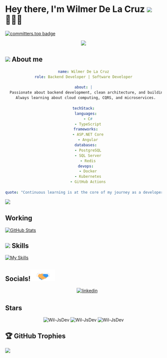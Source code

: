 # Hey there, I'm Wilmer De La Cruz <img src="https://upload.wikimedia.org/wikipedia/commons/thumb/e/e4/Twitter_Verified_Badge.svg/800px-Twitter_Verified_Badge.svg.png" height="20px"/> 👨🏽‍💻
[![committers.top badge](https://user-badge.committers.top/dominican_republic_private/Wil-JsDev.svg)](https://user-badge.committers.top/dominican_republic_private/Wil-JsDev)

<p align="center">
  <a href="https://github.com/DenverCoder1/readme-typing-svg"><img src="https://readme-typing-svg.herokuapp.com?lines=Software+Developer;Backend+Developer;Increasing%20my%20learning&center=true&width=500&height=50"></a>
</p>

## <picture><img src = "https://github.com/7oSkaaa/7oSkaaa/blob/main/Images/about_me.gif?raw=true" width = 50px></picture> About me

<div align="center">
<!-- My Profile -->

``` .yml
name: Wilmer De La Cruz
role: Backend Developer | Software Developer

about: |
  Passionate about backend development, clean architecture, and building scalable, efficient systems.
  Always learning about cloud computing, CQRS, and microservices.

techStack:
  languages:
    - C#
    - TypeScript
  frameworks:
    - ASP.NET Core
    - Angular
  databases:
    - PostgreSQL
    - SQL Server
    - Redis
  devops:
    - Docker
    - Kubernetes
    - GitHub Actions

quote: "Continuous learning is at the core of my journey as a developer."
```
</div>

<img src="https://user-images.githubusercontent.com/73097560/115834477-dbab4500-a447-11eb-908a-139a6edaec5c.gif">

<h2 align="left">Working</h2>

<div>
  <p align="left">
    <a href="https://github.com/Wil-JsDev/MetaBond-Backend">
      <img src="https://github-readme-stats.vercel.app/api/pin/?username=Wil-JsDev&repo=MetaBond-Backend&theme=tokyonight" alt="GitHub Stats" />
    </a>
  </p>
</div>

## <img src="https://media2.giphy.com/media/QssGEmpkyEOhBCb7e1/giphy.gif?cid=ecf05e47a0n3gi1bfqntqmob8g9aid1oyj2wr3ds3mg700bl&rid=giphy.gif" width ="25"><b> Skills</b>
[![My Skills](https://skillicons.dev/icons?i=cs,dotnet,css,html,ts,postgres,redis,mongodb,docker,githubactions,kubernetes,angular)](https://skillicons.dev)

## <b>Socials!</b><img src="https://github.com/0xAbdulKhalid/0xAbdulKhalid/raw/main/assets/mdImages/handshake.gif" width ="80">

<div align='center'>
<ul>
<a href="https://www.linkedin.com/in/wilmer-jose-de-la-cruz-22919925a/" target="_blank">
<img src="https://img.shields.io/badge/linkedin:  Wilmer De La Cruz-%2300acee.svg?color=405DE6&style=for-the-badge&logo=linkedin&logoColor=white" alt=linkedin style="margin-bottom: 5px;"/>
</a>
</ul>
</div>

<h2 align="left">Stars</h2> 

<div align="center">
  <img height="180em" src="https://github-readme-stats.vercel.app/api/top-langs/?username=Wil-JsDev&layout=compact&theme=tokyonight" alt="Wil-JsDev" />
  <img height="180em" src="https://github-readme-stats.vercel.app/api?username=Wil-JsDev&show_icons=true&locale=en&theme=tokyonight" alt="Wil-JsDev" />
  <img height="180em" src="https://github-readme-streak-stats.herokuapp.com/?user=Wil-JsDev&theme=tokyonight" alt="Wil-JsDev" />
</div>

## 🏆 GitHub Trophies
![](https://github-profile-trophy.vercel.app/?username=Wil-JsDev&theme=nord&no-frame=false&no-bg=true&margin-w=4)

<!-- Proudly created with GPRM ( https://gprm.itsvg.in ) -->
